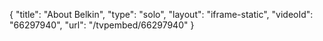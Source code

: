 {
    "title": "About Belkin",
    "type": "solo",
    "layout": "iframe-static",
    "videoId": "66297940",
    "url": "\/tvpembed\/66297940"
}